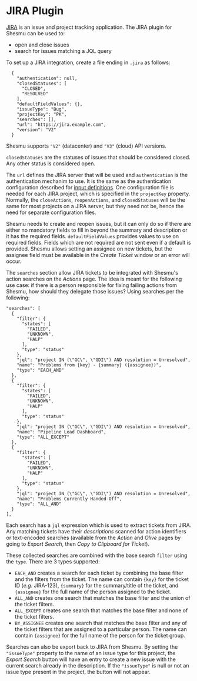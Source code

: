 # JIRA Plugin
[JIRA](https://www.atlassian.com/software/jira) is an issue and project tracking
application.
The JIRA plugin for Shesmu can be used to:

- open and close issues
- search for issues matching a JQL query

To set up a JIRA integration, create a file ending in `.jira` as follows:

      {
        "authentication": null,
        "closedStatuses": [
          "CLOSED",
          "RESOLVED"
        ],
        "defaultFieldValues": {},
        "issueType": "Bug",
        "projectKey": "PK",
        "searches": [],
        "url": "https://jira.example.com",
        "version": "V2"
      }

Shesmu supports `"V2"` (datacenter) and `"V3"` (cloud) API versions.

`closedStatuses` are the statuses of issues that should be considered closed.
Any other status is considered open.

The `url` defines the JIRA server that will be used and `authentication` is the
authentication mechanim to use. It is the same as the authentication
configuration described for [input definitions](README.md). One configuration
file is needed for each JIRA project, which is specified in the `projectKey`
property. Normally, the `closeActions`, `reopenActions`, and `closedStatuses`
will be the same for most projects on a JIRA server, but they need not be,
hence the need for separate configuration files.

Shesmu needs to create and reopen issues, but it can only do so if there are
either no mandatory fields to fill in beyond the summary and description or it
has the required fields.  `defaultFieldValues` provides values to use on
required fields. Fields which are not required are not sent even if a default
is provided. Shesmu allows setting an assignee on new tickets, but the assignee
field must be available in the _Create Ticket_ window or an error will occur.


The `searches` section allow JIRA tickets to be integrated with Shesmu's action
searches on the _Actions_ page. The idea is meant for the following use case:
if there is a person responsible for fixing failing actions from Shesmu, how
should they delegate those issues? Using searches per the following:


    "searches": [
      {
        "filter": {
          "states": [
            "FAILED",
            "UNKNOWN",
            "HALP"
          ],
          "type": "status"
        },
        "jql": "project IN (\"GC\", \"GDI\") AND resolution = Unresolved",
        "name": "Problems from {key} - {summary} ({assignee})",
        "type": "EACH_AND"
      },
      {
        "filter": {
          "states": [
            "FAILED",
            "UNKNOWN",
            "HALP"
          ],
          "type": "status"
        },
        "jql": "project IN (\"GC\", \"GDI\") AND resolution = Unresolved",
        "name": "Pipeline Lead Dashboard",
        "type": "ALL_EXCEPT"
      },
      {
        "filter": {
          "states": [
            "FAILED",
            "UNKNOWN",
            "HALP"
          ],
          "type": "status"
        },
        "jql": "project IN (\"GC\", \"GDI\") AND resolution = Unresolved",
        "name": "Problems Currently Handed-Off",
        "type": "ALL_AND"
      }
    ],

Each search has a `jql` expression which is used to extract tickets from JIRA.
Any matching tickets have their _descriptions_ scanned for action identifiers
or text-encoded searches (available from the _Action_ and _Olive_ pages by
going to _Export Search_, then _Copy to Clipboard for Ticket_).

These collected searches are combined with the base search `filter` using the
`type`. There are 3 types supported:

- `EACH_AND` creates a search for each ticket by combining the base filter
  and the filters from the ticket. The name can contain `{key}` for the ticket
	ID (_e.g._ JIRA-123), `{summary}` for the summary/title of the ticket, and
  `{assignee}` for the full name of the person assigned to the ticket.
- `ALL_AND` creates one search that matches the base filter and the union of
  the ticket filters.
- `ALL_EXCEPT` creates one search that matches the base filter and none of the
  ticket filters.
- `BY_ASSIGNEE` creates one search that matches the base filter and any of the
	ticket filters that are assigned to a particular person. The name can contain
  `{assignee}` for the full name of the person for the ticket group.

Searches can also be export back to JIRA from Shesmu. By setting the
`"issueType"` property to the name of an issue type for this project, the
_Export Search_ button will have an entry to create a new issue with the
current search already in the description.  If the `"issueType"` is null or not
an issue type present in the project, the button will not appear.
